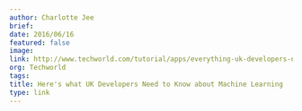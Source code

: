 ```yaml
---
author: Charlotte Jee
brief:
date: 2016/06/16
featured: false
image:
link: http://www.techworld.com/tutorial/apps/everything-uk-developers-need-know-about-machine-learning-3641971/
org: Techworld
tags:
title: Here's what UK Developers Need to Know about Machine Learning
type: link
---
```

